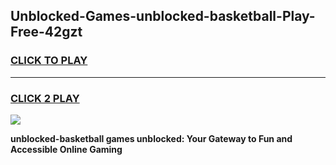 
## Unblocked-Games-unblocked-basketball-Play-Free-42gzt
<h3>
<a href="https://premium76.site?title=unblocked-basketball&ref=20M">CLICK TO PLAY</a></h3>
<hr>

<h3>
<a href="https://premium76.site?title=unblocked-basketball&ref=20M">CLICK 2 PLAY</a>
  
</h3>

<a href="https://premium76.site?title=unblocked-basketball&ref=19M"><img src="https://clearcache.store/games.png"></a>


**unblocked-basketball games unblocked: Your Gateway to Fun and Accessible Online Gaming**
